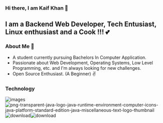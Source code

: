 ### Hi there, I am Kaif Khan 👋

## I am a Backend Web Developer, Tech Entusiast, Linux enthusiast and a Cook !!! 💕 

### About Me 🙌
- A student currently pursuing Bachelors In Computer Application.
- Passionate about Web Development, Operating Systems, Low Level Programming, etc. and I'm always looking for new challenges.
- Open Source Enthusiast. (A Beginner) ✌ 

### Technology

![images](https://github.com/kaifkhan1/kaifkhan1/assets/76866688/b3b6ec4c-2534-4c5a-a8a3-b742a78cb47d)![png-transparent-java-logo-java-runtime-environment-computer-icons-java-platform-standard-edition-java-miscellaneous-text-logo-thumbnail](https://github.com/kaifkhan1/kaifkhan1/assets/76866688/0e9588ab-b02a-4ba0-8956-24d4d0b6edda)![download](https://github.com/kaifkhan1/kaifkhan1/assets/76866688/dc405df1-7460-438f-870b-278c10c35193)![download](https://github.com/kaifkhan1/kaifkhan1/assets/76866688/ef7c5927-38b8-4187-ae29-a2364cb40ce2)






<!--
**kaifkhan1/kaifkhan1** is a ✨ _special_ ✨ repository because its `README.md` (this file) appears on your GitHub profile.

Here are some ideas to get you started:

- 🔭 I’m currently working on ...
- 🌱 I’m currently learning ...
- 👯 I’m looking to collaborate on ...
- 🤔 I’m looking for help with ...
- 💬 Ask me about ...
- 📫 How to reach me: ...
- 😄 Pronouns: ...
- ⚡ Fun fact: ...
-->
